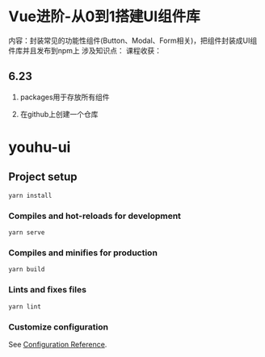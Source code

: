 # Vue进阶-从0到1搭建UI组件库
内容：封装常见的功能性组件(Button、Modal、Form相关)，把组件封装成UI组件库并且发布到npm上
涉及知识点：
课程收获：
## 6.23 
1. packages用于存放所有组件

1. 在github上创建一个仓库

# youhu-ui

## Project setup
```
yarn install
```

### Compiles and hot-reloads for development
```
yarn serve
```

### Compiles and minifies for production
```
yarn build
```

### Lints and fixes files
```
yarn lint
```

### Customize configuration
See [Configuration Reference](https://cli.vuejs.org/config/).

